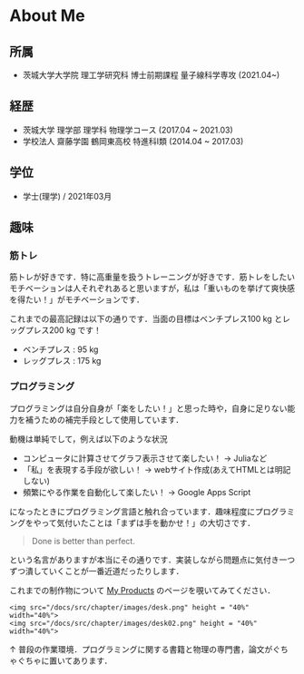 # About Me

## 所属

- 茨城大学大学院 理工学研究科 博士前期課程 量子線科学専攻 (2021.04~)

## 経歴

- 茨城大学 理学部 理学科 物理学コース (2017.04 ~ 2021.03)
- 学校法人 齋藤学園 鶴岡東高校 特進科Ⅰ類 (2014.04 ~ 2017.03)

## 学位

- 学士(理学) / 2021年03月

## 趣味

### 筋トレ
筋トレが好きです．特に高重量を扱うトレーニングが好きです．筋トレをしたいモチベーションは人それぞれあると思いますが，私は「重いものを挙げて爽快感を得たい！」がモチベーションです．

これまでの最高記録は以下の通りです．当面の目標はベンチプレス100 kg とレッグプレス200 kg です！

- ベンチプレス : 95 kg
- レッグプレス : 175 kg

### プログラミング

プログラミングは自分自身が「楽をしたい！」と思った時や，自身に足りない能力を補うための補完手段として使用しています．

動機は単純でして，例えば以下のような状況

- コンピュータに計算させてグラフ表示させて楽したい！ -> Juliaなど
- 「私」を表現する手段が欲しい！ -> webサイト作成(あえてHTMLとは明記しない)
- 頻繁にやる作業を自動化して楽したい！ -> Google Apps Script

になったときにプログラミング言語と触れ合っています．趣味程度にプログラミングをやって気付いたことは「まずは手を動かせ！」の大切さです．

> Done is better than perfect. 

という名言がありますが本当にその通りです．実装しながら問題点に気付き一つずつ潰していくことが一番近道だったりします．

これまでの制作物について [My Products](https://mizutokadowaki0312.github.io/Documenter_website/build/chapter/03/#My-Products) のページを覗いてみてください．

```@raw html
<img src="/docs/src/chapter/images/desk.png" height = "40%" width="40%">
<img src="/docs/src/chapter/images/desk02.png" height = "40%" width="40%">
```

↑ 普段の作業環境．プログラミングに関する書籍と物理の専門書，論文がぐちゃぐちゃに置いてあります．








